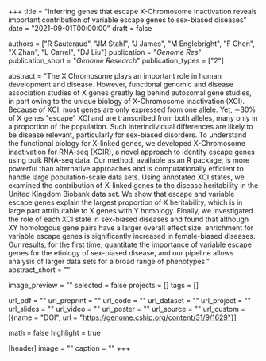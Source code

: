 +++
title = "Inferring genes that escape X-Chromosome inactivation reveals important contribution of variable escape genes to sex-biased diseases"
date = "2021-09-01T00:00:00"
draft = false

authors = ["R Sauteraud", "JM Stahl", "J James", "M Englebright", "F Chen", "X Zhan", "L Carrel", "DJ Liu"]
publication = "_Genome Res_"
publication_short = "_Genome Research_"
publication_types = ["2"]

abstract = "The X Chromosome plays an important role in human development and disease. However, functional genomic and disease association studies of X genes greatly lag behind autosomal gene studies, in part owing to the unique biology of X-Chromosome inactivation (XCI). Because of XCI, most genes are only expressed from one allele. Yet, ∼30% of X genes "escape" XCI and are transcribed from both alleles, many only in a proportion of the population. Such interindividual differences are likely to be disease relevant, particularly for sex-biased disorders. To understand the functional biology for X-linked genes, we developed X-Chromosome inactivation for RNA-seq (XCIR), a novel approach to identify escape genes using bulk RNA-seq data. Our method, available as an R package, is more powerful than alternative approaches and is computationally efficient to handle large population-scale data sets. Using annotated XCI states, we examined the contribution of X-linked genes to the disease heritability in the United Kingdom Biobank data set. We show that escape and variable escape genes explain the largest proportion of X heritability, which is in large part attributable to X genes with Y homology. Finally, we investigated the role of each XCI state in sex-biased diseases and found that although XY homologous gene pairs have a larger overall effect size, enrichment for variable escape genes is significantly increased in female-biased diseases. Our results, for the first time, quantitate the importance of variable escape genes for the etiology of sex-biased disease, and our pipeline allows analysis of larger data sets for a broad range of phenotypes."
abstract_short = ""

image_preview = ""
selected = false
projects = []
tags = []

url_pdf = ""
url_preprint = ""
url_code = ""
url_dataset = ""
url_project = ""
url_slides = ""
url_video = ""
url_poster = ""
url_source = ""
url_custom = [{name = "DOI", url = "https://genome.cshlp.org/content/31/9/1629"}]

math = false
highlight = true

[header]
image = ""
caption = ""
+++
